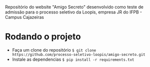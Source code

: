 Repositório do website "Amigo Secreto" desenvolvido como teste de admissão 
para o processo seletivo da Loopis, empresa JR do IFPB - Campus Cajazeiras

# Rodando o projeto

- Faça um clone do repositório ```$ git clone https://github.com/processo-seletivo-loopis/amigo-secreto.git```
- Instale as dependencias ```$ pip install -r requirements.txt```
